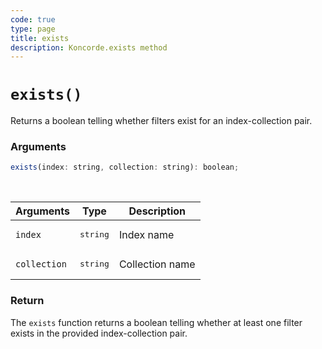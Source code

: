 ```yaml
---
code: true
type: page
title: exists
description: Koncorde.exists method
---
```


# `exists()`

Returns a boolean telling whether filters exist for an index-collection pair.

### Arguments

```js
exists(index: string, collection: string): boolean;
```

<br/>

| Arguments    | Type              | Description     |
| ------------ | ----------------- | --------------- |
| `index`      | <pre>string</pre> | Index name      |
| `collection` | <pre>string</pre> | Collection name |

### Return

The `exists` function returns a boolean telling whether at least one filter exists in the provided index-collection pair.
